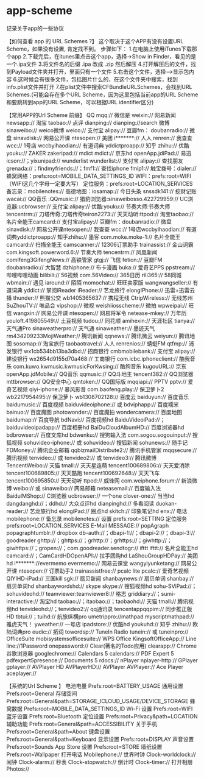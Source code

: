 # app-scheme
记录关于app的一些协议


【如何查看 app 的 URL Schemes ?】
这个取决于这个APP有没有设置URL Scheme，如果没有设置, 肯定找不到。
步骤如下：
1.在电脑上使用iTunes下载那个app
2.下载完后，在itunes里点击这个app，选择->Show in Finder，看见的是一个.ipa文件
3.将文件名的后缀 .ipa 改成 .zip 然后解压
4.打开解压后的文件，找到Payload文件夹并打开，里面只有一个文件
5.右击这个文件，选择-->显示包内容
6.这时候会有很多文件，包括图片什么的，在这个文件夹中搜索，找到info.plist文件并打开
7.在plist文件中搜索CFBundleURLSchemes，会找到URL Schemes.(可能会存在多个URL Scheme，因为这里包括当前app的URL Scheme和要跳转到app的URL Scheme，可以根据URL identifier区分)

【常用APP的Url Scheme 前缀】
QQ mqq://
微信是 weixin://
网易新闻 newsapp://
淘宝 taobao://
点评 dianping:// dianping://search
微博 sinaweibo://
weico微博 weico://
支付宝 alipay://
豆瓣fm： doubanradio://
微盘 sinavdisk://
网易公开课 ntesopen://
美团 i*******://
人人 renren://
我查查 wcc://
1号店 wccbyihaodian://
有道词典 yddictproapp://
知乎 zhihu://
优酷 youku://
ZAKER zakeripad://
mdict mdict://
京东hd openApp.jdiPad://
易迅 icson://；yixunipad://
wunderlist wunderlist://
支付宝 alipay://
查找朋友 grenada://；findmyfriends://；fmf1://
查找iphone fmip1://
触宝拨号：dialer://
蜂窝网络：prefs:root=MOBILE_DATA_SETTINGS_ID
WIFI：prefs:root=WIFI（WIFI这几个字母一定要大写）
定位服务：prefs:root=LOCATION_SERVICES
备忘录：mobilenotes://
高德地图：iosamap://
今日头条 snssdk141://
挖财记账 wacai://
QQ音乐 :QQmusic://
猎豹浏览器:sinaweibosso.422729959://
UC浏览器:ucbrowser://
支付宝:alipay://
优酷:youku://
节奏大师:节奏大师tencentrm://
刀塔传奇:刀塔传奇teiron2273://
天天动听:ttpod://
淘宝taobao://
名片全能王camcard://
支付宝alipay://
豆瓣fm：doubanradio://
微盘 sinavdisk://
网易公开课ntesopen://
我查查 wcc://
1号店wccbyihaodian://
有道词典yddictproapp://
知乎zhihu://
墨客 com.moke.moke-1://
名片全能王 camcard://
扫描全能王 camscanner://
12306订票助手 trainassist://
金山词霸 com.kingsoft.powerword.6://
节奏大师 tencentrm://
凤凰新闻 comIfeng3GifengNews://
高铁管家 gtgj://
飞信 fetion://
豆瓣FM doubanradio://
大智慧 dzhiphone://
布卡漫画 buka://
爱奇艺PPS ppstream://
哔哩哔哩动画 bilibili://
56视频 com.56Video://
365日历 rili365://
58同城 wbmain://
遇见 iaround://
陌陌 momochat://
旺旺卖家版 wangwangseller://
有道词典 yddict://
掌阅iReader iReader://
艺龙旅行 elongIPhone://
迅雷+迅雷云播 thunder://
熊猫公交 wb1405365637://
携程无线 CtripWireless://
无线苏州 SuZhouTV://
唯品会 vipshop://
微视 weishiiosscheme://
微拍 wpweipai://
旺信 wangxin://
网易公开课 ntesopen://
网易将军令 netease-mkey://
万年历 youloft.419805549://
土豆视频 tudou://
同花顺 amihexin://
天涯社区 tianya://
天气通Pro sinaweatherpro://
天气通 sinaweather://
墨迹天气 rm434209233MojiWeather://
腾讯新闻 qqnews://
腾讯微云 weiyun://
腾讯地图 sosomap://
淘宝旅行 taobaotravel://
人人 renrenios://
蜻蜓FM qtfmp://
浦发银行 wx1cb534bb13ba3dbd://
招商银行 cmbmobilebank://
支付宝 alipay://
建设银行 wx2654d9155d70a468://
工商银行 com.icbc.iphoneclient://
酷我音乐 com.kuwo.kwmusic.kwmusicForKwsing://
酷狗音乐 kugouURL://
京东 openApp.jdMobile://
QQ音乐 qqmusic://
QQ斗地主 tencent382://
QQ浏览器 mttbrowser://
QQ安全中心 qmtoken://
QQ国际版 mqqiapi://
PPTV pptv://
爱奇艺视频 qiyi-iphone://
暴风影音 com.baofeng.play://
保卫萝卜2 wb2217954495://
保卫萝卜 wb1308702128://
百度云 baiduyun://
百度音乐 baidumusic://
百度视频 baiduvideoiphone:// 或 bdviphapp://
百度糯米 bainuo://
百度魔图 photowonder://
百度魔拍 wondercamera://
百度地图 baidumap://
百度导航 bdNavi://
百度视频hd BaiduVideoiPad://；baiduvideoipadapp://
百度相册hd BaiDuCloudAlbumHD://
百度浏览器hd bdbrowser://
百度文库hd bdwenku://
搜狗输入法 com.sogou.sogouinput://
搜狐视频 sohuvideo-iphone:// 或 sohuvideo://
搜狐新闻 sohunews://
随手记 FDMoney://
腾讯企业邮箱 qqbizmailDistribute2://
腾讯手机管家 mqqsecure://
腾讯视频 tenvideo:// 或 tenvideo2:// 或 tenvideo3://
腾讯微博 TencentWeibo://
天猫 tmall://
天天星连萌 tencent100689806://
天天爱消除 tencent100689805://
天天酷跑 tencent100692648://
天天飞车 tencent100695850://
天天动听 ttpod://
威锋网 com.weiphone.forum://
新浪微博 weibo:// 或 sinaweibo://
网易邮箱 neteasemail://
百度输入法 BaiduIMShop://
C浏览器 ucbrowser://
一个one clover-one://
当当hd dangdanghd://；ddhd://
大众点评hd dianpinghd://
多看阅读 duokan-reader://
艺龙旅行hd elongiPad://
圈点hd skitch://
印象笔记hd enx://
电话 mobilephone://
备忘录 mobilenotes://
设置 prefs:root=SETTING
定位服务 prefs:root=LOCATION_SERVICES
E-Mail MESSAGE://
popAgraph popagraphtumblr://
dropbox db-auth://；dbapi-1://；dbapi-2://；dbapi-3://
goodreader ghttp://；ghttps://；grhttp://；grhttps://；giwhttp://；giwhttps://；gropen://；com.goodreader.sendtogr://
ifttt ifttt://
名片全能王hd camcard://；CamCardHDOpenAPI://
拉手团购hd LaShouGroupHDPay://
美团hd i*******://evermemo evermemo://
网易云课堂 wangyiyunketang://
网易公开课 ntesopen://
订票助手2 trainassistfree://
pcalc lite pcalc://
爱奇艺视频 QIYIHD-iPad://
三国kill sgk://
扇贝新闻 shanbaynews://
扇贝单词 shanbay://
扇贝单词hd shanbaywordshd://
skype skype://
搜狐视频hd sohu-SViPad://；sohuvideohd://
teamviewer:teamviewer8://
格志 griddiary://；sumi-interactive://
淘宝hd taobao://；itaobao://；taobaohd://
天猫 tmall://
腾讯视频hd tenvideohd://；tenvideo2://
qq通讯录 tencentappqqpim://
同步推正版HD tbtui://；tuihd://
航旅纵横pro umetrippro://mathpad myscriptmathpad://
雅虎天气！ yweather://
一号店 ipadstore://
优酷hd youkuhd://
知乎 zhihu://
欧陆词典pro eudic://
拓词 towordsp://
TuneIn Radio tunein:// 或 tuneinpro://
OfficeSuite mobisystemsofficesuite://
WPS Office KingsoftOfficeApp://
Line line://1Password onepassword://
Clear(著名的Todo应用) clearapp://
Chrome谷歌浏览器 googlechrome://
Calendars 5 calendars://
PDF Expert 5 pdfexpert5presence://
Documents 5 rdocs://
nPlayer nplayer-http://
GPlayer gplayer://
AVPlayer HD AVPlayerHD://
AVPlayer AVPlayer://
Ace Player aceplayer://


【系统的Url Scheme 】
电池电量 Prefs:root=BATTERY_USAGE
通用设置 Prefs:root=General
存储空间 Prefs:root=General&path=STORAGE_ICLOUD_USAGE/DEVICE_STORAGE
蜂窝数据 Prefs:root=MOBILE_DATA_SETTINGS_ID
Wi-Fi 设置 Prefs:root=WIFI
蓝牙设置 Prefs:root=Bluetooth
定位设置 Prefs:root=Privacy&path=LOCATION
辅助功能 Prefs:root=General&path=ACCESSIBILITY
关于手机 Prefs:root=General&path=About
键盘设置 Prefs:root=General&path=Keyboard
显示设置 Prefs:root=DISPLAY
声音设置 Prefs:root=Sounds
App Store 设置 Prefs:root=STORE
墙纸设置 Prefs:root=Wallpaper
打开电话 Mobilephone://
世界时钟 Clock-worldclock://
闹钟 Clock-alarm://
秒表 Clock-stopwatch://
倒计时 Clock-timer://
打开相册 Photos://

